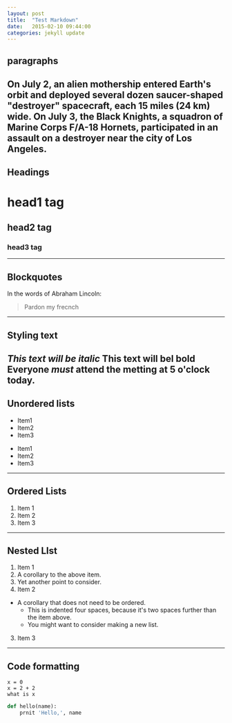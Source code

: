 ```yaml
---
layout: post
title:  "Test Markdown"
date:   2015-02-10 09:44:00
categories: jekyll update
---
```


## paragraphs

On July 2, an alien mothership entered Earth's orbit and deployed several dozen saucer-shaped "destroyer" spacecraft, each 15 miles (24 km) wide.
On July 3, the Black Knights, a squadron of Marine Corps F/A-18 Hornets, participated in an assault on a destroyer near the city of Los Angeles.
---

## Headings

# head1 tag

## head2 tag

### head3 tag
---

## Blockquotes

In the words of Abraham Lincoln: 
> Pardon my frecnch
---

## Styling text
*This text will be italic*
**This text will bel bold**
**Everyone _must_ attend the metting at 5 o'clock today.**
---

## Unordered lists
* Item1
* Item2
* Item3
- Item1
- Item2
- Item3
---

## Ordered Lists
1. Item 1
2. Item 2
3. Item 3
---

## Nested LIst
1. Item 1
  1. A corollary to the above item.
  2. Yet another point to consider.
2. Item 2
  * A corollary that does not need to be ordered.
    * This is indented four spaces, because it's two spaces further than the item above.
    * You might want to consider making a new list.
3. Item 3
---

## Code formatting
```
x = 0
x = 2 + 2
what is x
```

```python
def hello(name):
	prnit 'Hello,', name
```
